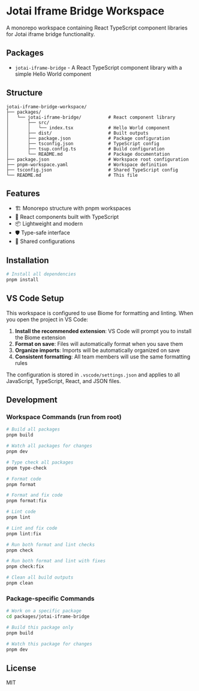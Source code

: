 # Jotai Iframe Bridge Workspace

A monorepo workspace containing React TypeScript component libraries for Jotai iframe bridge functionality.

## Packages

- `jotai-iframe-bridge` - A React TypeScript component library with a simple Hello World component

## Structure

```
jotai-iframe-bridge-workspace/
├── packages/
│   └── jotai-iframe-bridge/          # React component library
│       ├── src/
│       │   └── index.tsx             # Hello World component
│       ├── dist/                     # Built outputs
│       ├── package.json              # Package configuration
│       ├── tsconfig.json             # TypeScript config
│       ├── tsup.config.ts            # Build configuration
│       └── README.md                 # Package documentation
├── package.json                      # Workspace root configuration
├── pnpm-workspace.yaml               # Workspace definition
├── tsconfig.json                     # Shared TypeScript config
└── README.md                         # This file
```

## Features

- 🏗️ Monorepo structure with pnpm workspaces
- 🚀 React components built with TypeScript
- 📦 Lightweight and modern
- 🛡️ Type-safe interface
- 🔧 Shared configurations

## Installation

```bash
# Install all dependencies
pnpm install
```

## VS Code Setup

This workspace is configured to use Biome for formatting and linting. When you open the project in VS Code:

1. **Install the recommended extension**: VS Code will prompt you to install the Biome extension
2. **Format on save**: Files will automatically format when you save them
3. **Organize imports**: Imports will be automatically organized on save
4. **Consistent formatting**: All team members will use the same formatting rules

The configuration is stored in `.vscode/settings.json` and applies to all JavaScript, TypeScript, React, and JSON files.

## Development

### Workspace Commands (run from root)

```bash
# Build all packages
pnpm build

# Watch all packages for changes
pnpm dev

# Type check all packages
pnpm type-check

# Format code
pnpm format

# Format and fix code
pnpm format:fix

# Lint code
pnpm lint

# Lint and fix code
pnpm lint:fix

# Run both format and lint checks
pnpm check

# Run both format and lint with fixes
pnpm check:fix

# Clean all build outputs
pnpm clean
```

### Package-specific Commands

```bash
# Work on a specific package
cd packages/jotai-iframe-bridge

# Build this package only
pnpm build

# Watch this package for changes
pnpm dev
```

## License

MIT
